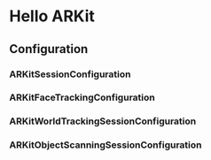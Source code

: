 Hello ARKit
======

Configuration
------
### ARKitSessionConfiguration
### ARKitFaceTrackingConfiguration
### ARKitWorldTrackingSessionConfiguration
### ARKitObjectScanningSessionConfiguration
